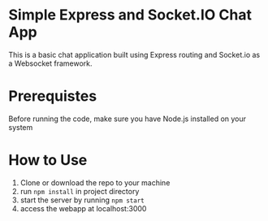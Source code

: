 # Simple Express and Socket.IO Chat App

This is a basic chat application built using Express routing and Socket.io as a Websocket framework.

# Prerequistes
Before running the code, make sure you have Node.js installed on your system

# How to Use
1. Clone or download the repo to your machine
2. run `npm install` in project directory
3. start the server by running `npm start`
4. access the webapp at localhost:3000

